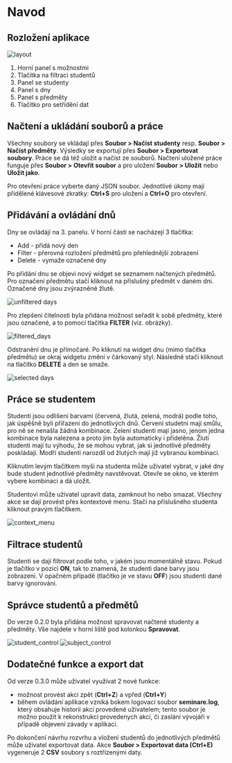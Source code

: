 # Navod

## Rozložení aplikace
![layout](:/layout.jpg)
1. Horní panel s možnostmi
2. Tlačítka na filtraci studentů
3. Panel se studenty
4. Panel s dny
5. Panel s předměty
6. Tlačítko pro setřídění dat


## Načtení a ukládání souborů a práce
Všechny soubory se vkládají přes <b>Soubor > Načíst studenty</b> resp. <b>Soubor > Načíst předměty</b>. Výsledky se exportují přes <b>Soubor > Exportovat soubory</b>. Práce se dá též uložit a načíst ze souborů. Načtení uložené práce funguje přes <b>Soubor > Otevřít soubor</b> a pro uložení <b>Soubor > Uložit</b> nebo <b>Uložit jako</b>.

Pro otevření práce vyberte daný JSON soubor. Jednotlivé úkony mají přidělené klávesové zkratky: <b>Ctrl+S</b> pro uložení a <b>Ctrl+O</b> pro otevření.

## Přidávání a ovládání dnů
Dny se ovládájí na 3. panelu. V horní části se nacházejí 3 tlačítka:

- Add - přidá nový den
- Filter - přerovná rozložení předmětů pro přehlednější zobrazení
- Delete - vymaže označené dny

Po přidání dnu se objevi nový widget se seznamem načtených předmětů. Pro označení předmětu stačí kliknout na příslušný předmět v daném dni. Označené dny jsou zvýrazněné žlutě.

![unfiltered days](:/unfilter_days.png)

Pro zlepšení čitelnosti byla přidána možnost seřadit k sobě předměty, které jsou označené, a to pomocí tlačítka <b>FILTER</b> (viz. obrázky).

![filtered_days](:/filtered_days.png)

Odstranění dnu je přímočaré. Po kliknutí na widget dnu (mimo tlačítka předmětu) se okraj widgetu změní v čárkovaný styl. Následně stačí kliknout na tlačítko <b>DELETE</b> a den se smaže.

![selected days](:/selected_day.png)

## Práce se studentem
Studenti jsou odlišeni barvami (červená, žlutá, zelená, modrá) podle toho, jak úspěšně byli přiřazeni do jednotlivých dnů. Červení studetni mají smůlu, pro ně se nenašla žádná kombinace. Zelení studenti mají jasno, jenom jedna kombinace byla nalezena a proto jim byla automaticky i přidelěna. Žlutí studenti mají tu výhodu, že se mohou vybrat, jak si jednotlivé předměty poskládají. Modří studenti narozdíl od žlutých mají již vybranou kombinaci.

Kliknutím levým tlačítkem myši na studenta může uživatel vybrat, v jaké dny bude student jednotlivé předměty navstěvovat. Otevře se okno, ve kterém vybere kombinaci a dá uložit.

Studentovi může uživatel upravit data, zamknout ho nebo smazat. Všechny akce se dají provést přes kontextové menu. Stačí na příslušného studenta kliknout pravým tlačítkem.

![context_menu](:/context_menu.png)

## Filtrace studentů
Studenti se dají filtrovat podle toho, v jakém jsou momentálně stavu. Pokud je tlačítko v pozici **ON**, tak to znamená, že studenti dané barvy jsou zobrazeni. V opačném případě (tlačítko je ve stavu **OFF**) jsou studenti dané barvy ignorováni.

## Správce studentů a předmětů
Do verze 0.2.0 byla přidána možnost spravovat načtené studenty a předměty. Vše najdete v horní liště pod kolonkou <b>Spravovat</b>. 

![student_control](:/student_control.png)
![subject_control](:/subject_control.png)

## Dodatečné funkce a export dat
Od verze 0.3.0 může uživatel využívat 2 nové funkce: 
- možnost provést akci zpět (<b>Ctrl+Z</b>) a vpřed (<b>Ctrl+Y</b>)
- během ovládání aplikace vzniká bokem logovací soubor <b>seminare.log</b>, který obsahuje historii akcí provedené uživatelem; tento soubor je možno použít k rekonstrukci provedenych akcí, či zaslání vývojáři v případě objevení závady v aplikaci.

Po dokončení návrhu rozvrhu a vložení studentů do jednotlivých předmětů může uživatel exportovat data.
Akce <b>Soubor > Exportovat data (Ctrl+E)</b> vygeneruje 2 **CSV** soubory s roztřízenými daty. 